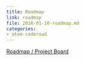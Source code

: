 ```yaml
---
title: Roadmap
link: roadmap
file: 2016-01-10-roadmap.md
categories:
- atom-coderoad
---
```


[Roadmap / Project Board](https://github.com/coderoad/atom-coderoad/projects/2)